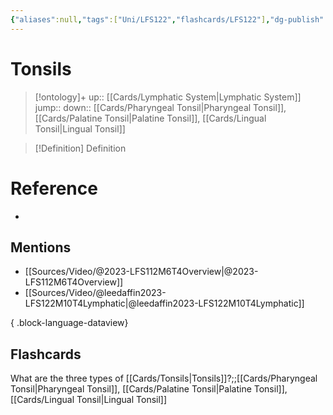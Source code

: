```yaml
---
{"aliases":null,"tags":["Uni/LFS122","flashcards/LFS122"],"dg-publish":true,"permalink":"/cards/tonsils/","dgPassFrontmatter":true}
---
```


# Tonsils

> [!ontology]+
> up:: [[Cards/Lymphatic System\|Lymphatic System]]
> jump:: 
> down:: [[Cards/Pharyngeal Tonsil\|Pharyngeal Tonsil]], [[Cards/Palatine Tonsil\|Palatine Tonsil]], [[Cards/Lingual Tonsil\|Lingual Tonsil]]

> [!Definition] Definition
> 

# Reference
- 

## Mentions
- [[Sources/Video/@2023-LFS112M6T4Overview\|@2023-LFS112M6T4Overview]]
- [[Sources/Video/@leedaffin2023-LFS122M10T4Lymphatic\|@leedaffin2023-LFS122M10T4Lymphatic]]

{ .block-language-dataview}

## Flashcards

What are the three types of [[Cards/Tonsils\|Tonsils]]?;;[[Cards/Pharyngeal Tonsil\|Pharyngeal Tonsil]], [[Cards/Palatine Tonsil\|Palatine Tonsil]], [[Cards/Lingual Tonsil\|Lingual Tonsil]]
<!--SR:!2023-10-25,1,130-->